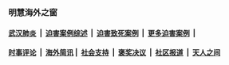 
### 明慧海外之窗

####  [武汉肺炎](indexes/365.md?t=02181900) &nbsp;|&nbsp;  [迫害案例综述](indexes/328.md?t=02181900) &nbsp;|&nbsp; [迫害致死案例](indexes/277.md?t=02181900)  &nbsp;|&nbsp; [更多迫害案例](indexes/81.md?t=02181900)  &nbsp;|&nbsp; 
####  [时事评论](indexes/19.md?t=02181900) &nbsp;|&nbsp; [海外简讯](indexes/245.md?t=02181900)&nbsp;|&nbsp;  [社会支持](indexes/140.md?t=02181900) &nbsp;|&nbsp; [褒奖决议](indexes/282.md?t=02181900) &nbsp;|&nbsp; [社区报道](indexes/91.md?t=02181900)  &nbsp;|&nbsp; [天人之间](indexes/78.md?t=02181900) 

